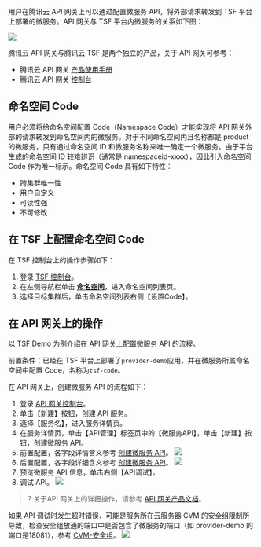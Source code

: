 用户在腾讯云 API 网关上可以通过配置微服务 API，将外部请求转发到 TSF 平台上部署的微服务。API 网关与 TSF 平台内微服务的关系如下图：

![](https://main.qcloudimg.com/raw/efc43843783e9bd53afde3497abe14b1.png)





腾讯云 API 网关与腾讯云 TSF 是两个独立的产品，关于 API 网关可参考：

- 腾讯云 API 网关 [产品使用手册](https://cloud.tencent.com/document/product/628)
- 腾讯云 API 网关 [控制台](https://console.cloud.tencent.com/apigateway)



## 命名空间 Code

用户必须将给命名空间配置 Code（Namespace Code）才能实现将 API 网关外部的请求转发到命名空间内的微服务。对于不同命名空间内且名称都是 product 的微服务，只有通过命名空间 ID 和微服务名称来唯一确定一个微服务。由于平台生成的命名空间 ID 较难辨识（通常是 namespaceid-xxxx），因此引入命名空间 Code 作为唯一标示。命名空间 Code 具有如下特性：

- 跨集群唯一性
- 用户自定义
- 可读性强
- 不可修改



## 在 TSF 上配置命名空间 Code

在 TSF 控制台上的操作步骤如下：

1. 登录 [TSF 控制台](https://console.cloud.tencent.com/tsf)。
2. 在左侧导航栏单击 [**命名空间**](https://console.cloud.tencent.com/tsf/namespace)，进入命名空间列表页。
3. 选择目标集群后，单击命名空间列表右侧【设置Code】。


## 在 API 网关上的操作

以 [TSF Demo](https://cloud.tencent.com/document/product/649/20231) 为例介绍在 API 网关上配置微服务 API 的流程。

前置条件：已经在 TSF 平台上部署了`provider-demo`应用，并在微服务所属命名空间中配置 Code，名称为`tsf-code`。

在 API 网关上，创建微服务 API 的流程如下：
1. 登录 [API 网关控制台](https://console.cloud.tencent.com/apigateway/index)。
2. 单击【新建】按钮，创建 API 服务。
3. 选择【服务名】，进入服务详情页。
4. 在服务详情页，单击【API管理】标签页中的【微服务API】，单击【新建】按钮，创建微服务 API。
5. 前置配置，各字段详情含义参考 [创建微服务 API](https://cloud.tencent.com/document/product/628/17561)。
![](https://main.qcloudimg.com/raw/502249689f131ebc8c23aa001d0c626d.png)
6. 后置配置，各字段详细含义参考 [创建微服务 API](https://cloud.tencent.com/document/product/628/17561)。
![](https://main.qcloudimg.com/raw/edf10a3eb00cc9742d07327f3881099d.png)
7. 预览微服务 API 信息，单击右侧【API调试】。
8. 调试 API。
![](https://main.qcloudimg.com/raw/e5729bb36b9d1a592cc4c67c4dfd9118.png)

>? 关于API 网关上的详细操作，请参考 [API 网关产品文档](https://cloud.tencent.com/document/product/628)。



如果 API 调试时发生超时错误，可能是服务所在云服务器 CVM 的安全组限制所导致，检查安全组放通的端口中是否包含了微服务的端口（如 provider-demo 的端口是18081），参考 [CVM-安全组](https://cloud.tencent.com/document/product/213/12453)。
![](https://main.qcloudimg.com/raw/532e8bd715689a93b7ec90f24c9fc402.png)
